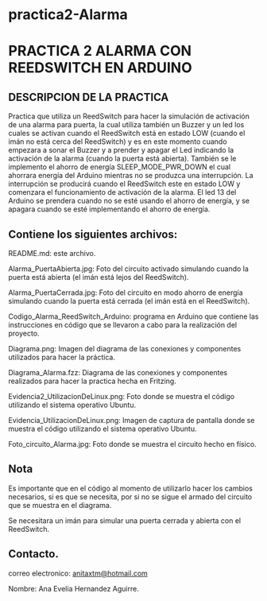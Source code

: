 # practica2-Alarma

PRACTICA 2 ALARMA CON REEDSWITCH EN ARDUINO
===========================================

DESCRIPCION DE LA PRACTICA
--------------------------

Practica que utiliza un ReedSwitch para hacer la simulación de activación de 
una alarma para puerta, la cual utiliza también un Buzzer y un led los cuales 
se activan cuando el ReedSwitch está en estado LOW (cuando el imán no está cerca del ReedSwitch) 
y es en este momento cuando empezara a sonar el Buzzer y a prender y apagar el Led indicando 
la activación de la alarma (cuando la puerta está abierta). También se le implemento 
el ahorro de energía SLEEP_MODE_PWR_DOWN el cual ahorrara energía del Arduino mientras 
no se produzca una interrupción. La interrupción se producirá cuando el ReedSwitch 
este en estado LOW y comenzara el funcionamiento de activación de la alarma. 
El led 13 del Arduino se prendera cuando no se esté usando el ahorro de energía, y 
se apagara cuando se esté implementando el ahorro de energía.

Contiene los siguientes archivos:
-------------------------------------------
 
README.md: este archivo.

Alarma_PuertaAbierta.jpg: Foto del circuito activado simulando cuando la puerta está abierta (el imán está lejos del ReedSwitch).

Alarma_PuertaCerrada.jpg: Foto del circuito en modo ahorro de energía simulando cuando la puerta está cerrada (el imán está en el ReedSwitch).

Codigo_Alarma_ReedSwitch_Arduino: programa en Arduino que contiene las instrucciones en código que se llevaron a cabo para la realización del proyecto.

Diagrama.png: Imagen del diagrama de las conexiones y componentes utilizados para hacer la práctica.

Diagrama_Alarma.fzz: Diagrama de las conexiones y componentes realizados para hacer la practica hecha en Fritzing.

Evidencia2_UtilizacionDeLinux.png: Foto donde se muestra el código utilizando el sistema operativo Ubuntu.

Evidencia_UtilizacionDeLinux.png: Imagen de captura de pantalla donde se muestra el código utilizando el sistema operativo Ubuntu.

Foto_circuito_Alarma.jpg: Foto donde se muestra el circuito hecho en físico.

Nota
------

Es importante que en el código al momento de utilizarlo hacer los cambios necesarios, si es que se necesita, por si no se sigue el armado del circuito que se muestra en el diagrama.

Se necesitara un imán para simular una puerta cerrada y abierta con el ReedSwitch.


Contacto.
--------------
correo electronico: anitaxtm@hotmail.com

Nombre: Ana Evelia Hernandez Aguirre.
